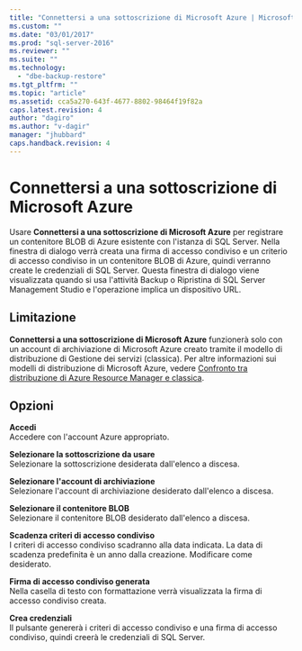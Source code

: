 ```yaml
---
title: "Connettersi a una sottoscrizione di Microsoft Azure | Microsoft Docs"
ms.custom: ""
ms.date: "03/01/2017"
ms.prod: "sql-server-2016"
ms.reviewer: ""
ms.suite: ""
ms.technology: 
  - "dbe-backup-restore"
ms.tgt_pltfrm: ""
ms.topic: "article"
ms.assetid: cca5a270-643f-4677-8802-98464f19f82a
caps.latest.revision: 4
author: "dagiro"
ms.author: "v-dagir"
manager: "jhubbard"
caps.handback.revision: 4
---
```

# Connettersi a una sottoscrizione di Microsoft Azure
Usare **Connettersi a una sottoscrizione di Microsoft Azure** per registrare un contenitore BLOB di Azure esistente con l'istanza di SQL Server.  Nella finestra di dialogo verrà creata una firma di accesso condiviso e un criterio di accesso condiviso in un contenitore BLOB di Azure, quindi verranno create le credenziali di SQL Server.  Questa finestra di dialogo viene visualizzata quando si usa l'attività Backup o Ripristina di SQL Server Management Studio e l'operazione implica un dispositivo URL.

## Limitazione
**Connettersi a una sottoscrizione di Microsoft Azure** funzionerà solo con un account di archiviazione di Microsoft Azure creato tramite il modello di distribuzione di Gestione dei servizi (classica).  Per altre informazioni sui modelli di distribuzione di Microsoft Azure, vedere [Confronto tra distribuzione di Azure Resource Manager e classica](https://azure.microsoft.com/en-us/documentation/articles/resource-manager-deployment-model/).

## Opzioni
**Accedi**     
Accedere con l'account Azure appropriato.

**Selezionare la sottoscrizione da usare**      
Selezionare la sottoscrizione desiderata dall'elenco a discesa.

**Selezionare l'account di archiviazione**  
Selezionare l'account di archiviazione desiderato dall'elenco a discesa.

**Selezionare il contenitore BLOB**   
Selezionare il contenitore BLOB desiderato dall'elenco a discesa.

**Scadenza criteri di accesso condiviso**   
I criteri di accesso condiviso scadranno alla data indicata.  La data di scadenza predefinita è un anno dalla creazione.  Modificare come desiderato.

**Firma di accesso condiviso generata**   
Nella casella di testo con formattazione verrà visualizzata la firma di accesso condiviso creata.

**Crea credenziali**   
Il pulsante genererà i criteri di accesso condiviso e una firma di accesso condiviso, quindi creerà le credenziali di SQL Server.
